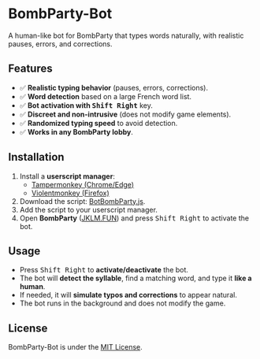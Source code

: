 # BombParty-Bot  
A human-like bot for BombParty that types words naturally, with realistic pauses, errors, and corrections.  

## Features  
- ✅ **Realistic typing behavior** (pauses, errors, corrections).  
- ✅ **Word detection** based on a large French word list.  
- ✅ **Bot activation with <kbd>Shift Right</kbd>** key.  
- ✅ **Discreet and non-intrusive** (does not modify game elements).  
- ✅ **Randomized typing speed** to avoid detection.  
- ✅ **Works in any BombParty lobby**.  

## Installation  
1. Install a **userscript manager**:  
   - [Tampermonkey (Chrome/Edge)](https://www.tampermonkey.net/)  
   - [Violentmonkey (Firefox)](https://violentmonkey.github.io/)  
2. Download the script: [BotBombParty.js](https://github.com/naizoxtv/BombParty-Bot/blob/main/BotBombParty.js).  
3. Add the script to your userscript manager.  
4. Open **BombParty** ([JKLM.FUN](https://jklm.fun/)) and press <kbd>Shift Right</kbd> to activate the bot.  

## Usage  
- Press <kbd>Shift Right</kbd> to **activate/deactivate** the bot.  
- The bot will **detect the syllable**, find a matching word, and type it **like a human**.  
- If needed, it will **simulate typos and corrections** to appear natural.  
- The bot runs in the background and does not modify the game.  

## License  
BombParty-Bot is under the [MIT License](LICENSE.md).  
